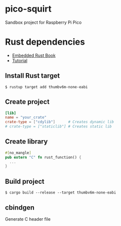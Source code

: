 # pico-squirt

Sandbox project for Raspberry Pi Pico

# Rust dependencies
- [Embedded Rust Book](https://docs.rust-embedded.org/book/interoperability/rust-with-c.html)
- [Tutorial](https://www.kevsrobots.com/learn/rust/11_rust_for_pico.html)

## Install Rust target
```console
$ rustup target add thumbv6m-none-eabi
```

## Create project
```toml
[lib]
name = "your_crate"
crate-type = ["cdylib"]      # Creates dynamic lib
# crate-type = ["staticlib"] # Creates static lib
```

## Create library
```rust
#[no_mangle]
pub extern "C" fn rust_function() {
  ...
}
```

## Build project
```console
$ cargo build --release --target thumbv6m-none-eabi
```

## cbindgen
Generate C header file
